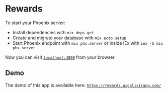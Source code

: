 # Rewards

To start your Phoenix server:

  * Install dependencies with `mix deps.get`
  * Create and migrate your database with `mix ecto.setup`
  * Start Phoenix endpoint with `mix phx.server` or inside IEx with `iex -S mix phx.server`

Now you can visit [`localhost:4000`](http://localhost:4000) from your browser.

## Demo
The demo of this app is available here:
[`https://rewards.gigalixirapp.com/`](https://rewards.gigalixirapp.com/)

